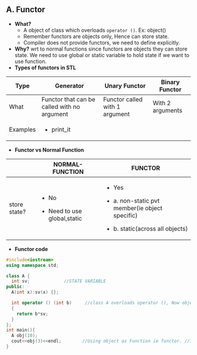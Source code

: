 ## A. Functor
- **What?**
  - A object of class which overloads `operator ()`. Ex: object()
  - Remember functors are objects only, Hence can store state.
  - Compiler does not provide functors, we need to define explicitly.
- **Why?** wrt to normal functions since functors are objects they can store state. We need to use global or static variable to hold state if we want to use function.  
 - **Types of functors in STL**
 
| Type | Generator | Unary Functor | Binary Functor |
| --- | --- | --- | --- |
| What | Functor that can be called with no argument | Functor called with 1 argument | With 2 arguments |
| Examples | <ul><li>print_it</li></ul> | | |

-  **Functor vs Normal Function**

| | NORMAL-FUNCTION | FUNCTOR |
| --- | --- | --- |  
| store state? | <ul><li>No</li></ul> <ul><li>Need to use global,static</li></lu> | <ul><li>Yes</li></ul> <ul><li>a. non-static pvt member(ie object specific)</li></ul> <ul><li>b. static(across all objects)</li></ul> |
                                                
- **Functor code**
```c++
#include<iostream>
using namespace std;

class A {
  int sv;             //STATE VARIABLE
public:
  A(int x):sv(x) {};

  int operator () (int b)     //class A overloads operator (), Now object of this class will be functor
  {
    return b*sv;
  }
};
int main(){
  A obj(10);
  cout<<obj(3)<<endl;        //Using object as Function ie functor. //30
}
```

